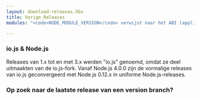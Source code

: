 ```yaml
---
layout: download-releases.hbs
title: Vorige Releases
modules: "<code>NODE_MODULE_VERSION</code> verwijst naar het ABI (application binary interface) versienummer van Node.js, wordt gebruikt om te bepalen welke versies van Node.js gecompileerde C++ add-on binaries kunnen worden geladen zonder te re-compilen. Het werd oorspronkelijk opgeslagen als hexadecimale waarde, maar wordt nu weergeven als een integer."

---
```


### io.js & Node.js
Releases van 1.x tot en met 3.x werden "io.js" genoemd, omdat ze deel uitmaakten van de io.js-fork.
Vanaf Node.js 4.0.0 zijn de vormalige releases van io.js geconvergeerd met Node.js 0.12.x in uniforme Node.js-releases.

### Op zoek naar de laatste release van een version branch?
